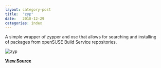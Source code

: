 ```yaml
---
layout: category-post
title:  "zyp"
date:   2018-12-29
categories: index
---
```


A simple wrapper of zypper and osc that allows for searching and installing of packages from openSUSE Build Service repositories.

![zyp](https://ibin.co/4RjcB5cnnuKB.png)

**[View Source](https://github.com/simoniz0r/zyp)**
